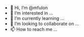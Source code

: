 - 👋 Hi, I’m @mfulon
- 👀 I’m interested in ...
- 🌱 I’m currently learning ...
- 💞️ I’m looking to collaborate on ...
- 📫 How to reach me ...

<!---
mfulon/mfulon is a ✨ special ✨ repository because its `README.md` (this file) appears on your GitHub profile.
You can click the Preview link to take a look at your changes.
--->
